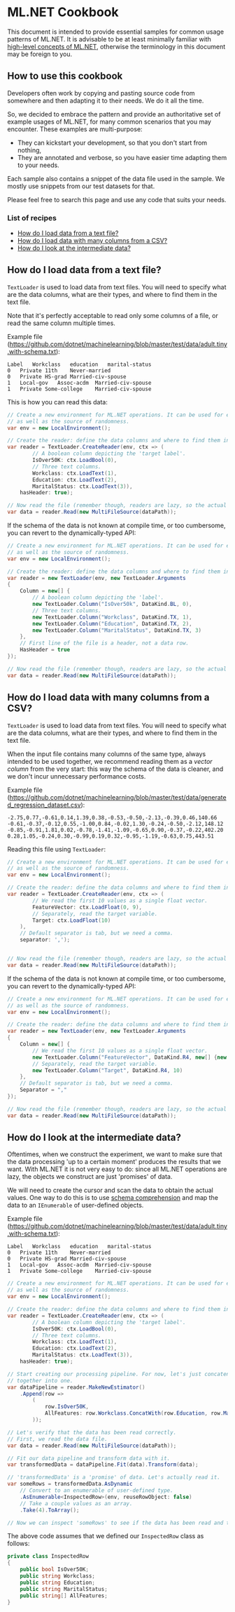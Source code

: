 # ML.NET Cookbook

This document is intended to provide essential samples for common usage patterns of ML.NET. 
It is advisable to be at least minimally familiar with [high-level concepts of ML.NET](MlNetHighLevelConcepts.md), otherwise the terminology in this document may be foreign to you.

## How to use this cookbook

Developers often work by copying and pasting source code from somewhere and then adapting it to their needs. We do it all the time.

So, we decided to embrace the pattern and provide an authoritative set of example usages of ML.NET, for many common scenarios that you may encounter.
These examples are multi-purpose:

- They can kickstart your development, so that you don't start from nothing,
- They are annotated and verbose, so you have easier time adapting them to your needs.

Each sample also contains a snippet of the data file used in the sample. We mostly use snippets from our test datasets for that.

Please feel free to search this page and use any code that suits your needs.

### List of recipes

- [How do I load data from a text file?](#how-do-i-load-data-from-a-text-file)
- [How do I load data with many columns from a CSV?](#how-do-i-load-data-with-many-columns-from-a-csv)
- [How do I look at the intermediate data?](#how-do-i-look-at-the-intermediate-data)

## How do I load data from a text file?

`TextLoader` is used to load data from text files. You will need to specify what are the data columns, what are their types, and where to find them in the text file. 

Note that it's perfectly acceptable to read only some columns of a file, or read the same column multiple times.

Example file (https://github.com/dotnet/machinelearning/blob/master/test/data/adult.tiny.with-schema.txt):
```
Label	Workclass	education	marital-status
0	Private	11th	Never-married
0	Private	HS-grad	Married-civ-spouse
1	Local-gov	Assoc-acdm	Married-civ-spouse
1	Private	Some-college	Married-civ-spouse

```

This is how you can read this data:
```c#
// Create a new environment for ML.NET operations. It can be used for exception tracking and logging, 
// as well as the source of randomness.
var env = new LocalEnvironment();

// Create the reader: define the data columns and where to find them in the text file.
var reader = TextLoader.CreateReader(env, ctx => (
        // A boolean column depicting the 'target label'.
        IsOver50K: ctx.LoadBool(0),
        // Three text columns.
        Workclass: ctx.LoadText(1),
        Education: ctx.LoadText(2),
        MaritalStatus: ctx.LoadText(3)),
    hasHeader: true);

// Now read the file (remember though, readers are lazy, so the actual reading will happen when the data is accessed).
var data = reader.Read(new MultiFileSource(dataPath));
```

If the schema of the data is not known at compile time, or too cumbersome, you can revert to the dynamically-typed API: 
```c#
// Create a new environment for ML.NET operations. It can be used for exception tracking and logging, 
// as well as the source of randomness.
var env = new LocalEnvironment();

// Create the reader: define the data columns and where to find them in the text file.
var reader = new TextLoader(env, new TextLoader.Arguments
{
    Column = new[] {
        // A boolean column depicting the 'label'.
        new TextLoader.Column("IsOver50k", DataKind.BL, 0),
        // Three text columns.
        new TextLoader.Column("Workclass", DataKind.TX, 1),
        new TextLoader.Column("Education", DataKind.TX, 2),
        new TextLoader.Column("MaritalStatus", DataKind.TX, 3)
    },
    // First line of the file is a header, not a data row.
    HasHeader = true
});

// Now read the file (remember though, readers are lazy, so the actual reading will happen when the data is accessed).
var data = reader.Read(new MultiFileSource(dataPath));
```

## How do I load data with many columns from a CSV?
`TextLoader` is used to load data from text files. You will need to specify what are the data columns, what are their types, and where to find them in the text file. 

When the input file contains many columns of the same type, always intended to be used together, we recommend reading them as a *vector column* from the very start: this way the schema of the data is cleaner, and we don't incur unnecessary performance costs.

Example file (https://github.com/dotnet/machinelearning/blob/master/test/data/generated_regression_dataset.csv):
```
-2.75,0.77,-0.61,0.14,1.39,0.38,-0.53,-0.50,-2.13,-0.39,0.46,140.66
-0.61,-0.37,-0.12,0.55,-1.00,0.84,-0.02,1.30,-0.24,-0.50,-2.12,148.12
-0.85,-0.91,1.81,0.02,-0.78,-1.41,-1.09,-0.65,0.90,-0.37,-0.22,402.20
0.28,1.05,-0.24,0.30,-0.99,0.19,0.32,-0.95,-1.19,-0.63,0.75,443.51
```

Reading this file using `TextLoader`:
```c#
// Create a new environment for ML.NET operations. It can be used for exception tracking and logging, 
// as well as the source of randomness.
var env = new LocalEnvironment();

// Create the reader: define the data columns and where to find them in the text file.
var reader = TextLoader.CreateReader(env, ctx => (
        // We read the first 10 values as a single float vector.
        FeatureVector: ctx.LoadFloat(0, 9),
        // Separately, read the target variable.
        Target: ctx.LoadFloat(10)
    ),
    // Default separator is tab, but we need a comma.
    separator: ',');


// Now read the file (remember though, readers are lazy, so the actual reading will happen when the data is accessed).
var data = reader.Read(new MultiFileSource(dataPath));
```


If the schema of the data is not known at compile time, or too cumbersome, you can revert to the dynamically-typed API: 
```c#
// Create a new environment for ML.NET operations. It can be used for exception tracking and logging, 
// as well as the source of randomness.
var env = new LocalEnvironment();

// Create the reader: define the data columns and where to find them in the text file.
var reader = new TextLoader(env, new TextLoader.Arguments
{
    Column = new[] {
	    // We read the first 10 values as a single float vector.
        new TextLoader.Column("FeatureVector", DataKind.R4, new[] {new TextLoader.Range(0, 9)}),
        // Separately, read the target variable.
        new TextLoader.Column("Target", DataKind.R4, 10)
    },
    // Default separator is tab, but we need a comma.
    Separator = ","
});

// Now read the file (remember though, readers are lazy, so the actual reading will happen when the data is accessed).
var data = reader.Read(new MultiFileSource(dataPath));
```

## How do I look at the intermediate data?

Oftentimes, when we construct the experiment, we want to make sure that the data processing 'up to a certain moment' produces the results that we want. With ML.NET it is not very easy to do: since all ML.NET operations are lazy, the objects we construct are just 'promises' of data.

We will need to create the cursor and scan the data to obtain the actual values. One way to do this is to use [schema comprehension](SchemaComprehension.md) and map the data to an `IEnumerable` of user-defined objects.

Example file (https://github.com/dotnet/machinelearning/blob/master/test/data/adult.tiny.with-schema.txt):
```
Label	Workclass	education	marital-status
0	Private	11th	Never-married
0	Private	HS-grad	Married-civ-spouse
1	Local-gov	Assoc-acdm	Married-civ-spouse
1	Private	Some-college	Married-civ-spouse

```

```c#
// Create a new environment for ML.NET operations. It can be used for exception tracking and logging, 
// as well as the source of randomness.
var env = new LocalEnvironment();

// Create the reader: define the data columns and where to find them in the text file.
var reader = TextLoader.CreateReader(env, ctx => (
        // A boolean column depicting the 'target label'.
        IsOver50K: ctx.LoadBool(0),
        // Three text columns.
        Workclass: ctx.LoadText(1),
        Education: ctx.LoadText(2),
        MaritalStatus: ctx.LoadText(3)),
    hasHeader: true);

// Start creating our processing pipeline. For now, let's just concatenate all the text columns
// together into one.
var dataPipeline = reader.MakeNewEstimator()
    .Append(row =>
        (
            row.IsOver50K,
            AllFeatures: row.Workclass.ConcatWith(row.Education, row.MaritalStatus)
        ));

// Let's verify that the data has been read correctly. 
// First, we read the data file.
var data = reader.Read(new MultiFileSource(dataPath));

// Fit our data pipeline and transform data with it.
var transformedData = dataPipeline.Fit(data).Transform(data);

// 'transformedData' is a 'promise' of data. Let's actually read it.
var someRows = transformedData.AsDynamic
    // Convert to an enumerable of user-defined type. 
    .AsEnumerable<InspectedRow>(env, reuseRowObject: false)
    // Take a couple values as an array.
    .Take(4).ToArray();

// Now we can inspect 'someRows' to see if the data has been read and transformed correctly.
```

The above code assumes that we defined our `InspectedRow` class as follows:
```c#
private class InspectedRow
{
    public bool IsOver50K;
    public string Workclass;
    public string Education;
    public string MaritalStatus;
    public string[] AllFeatures;
}
```